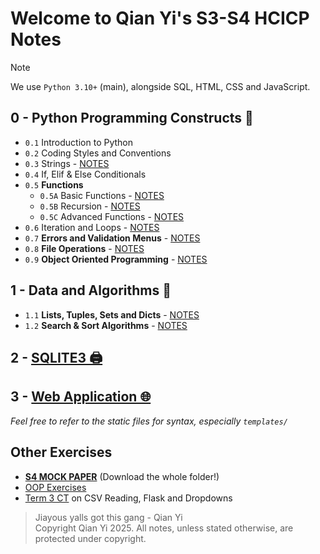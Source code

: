 # Welcome to Qian Yi's S3-S4 HCICP Notes
> [!NOTE]
> We use `Python 3.10+` (main), alongside SQL, HTML, CSS and JavaScript.

## 0 - Python Programming Constructs 🐍
- `0.1` Introduction to Python
- `0.2` Coding Styles and Conventions
- `0.3` Strings - [NOTES](0_python/03_str.ipynb)
- `0.4` If, Elif & Else Conditionals
- `0.5` **Functions**
    - `0.5A` Basic Functions - [NOTES](0_python/05A_functions_basic.ipynb)
    - `0.5B` Recursion - [NOTES](0_python/05B_functions_recursion.ipynb)
    - `0.5C` Advanced Functions - [NOTES](0_python/05C_functions_advanced.ipynb)
- `0.6` Iteration and Loops - [NOTES](0_python/06_loops.ipynb)
- `0.7` **Errors and Validation Menus** - [NOTES](0_python/07_error_menu_weighted.ipynb)
- `0.8` **File Operations** - [NOTES](0_python/08_files.ipynb)
- `0.9` **Object Oriented Programming** - [NOTES](0_python/09_OOP.ipynb)

## 1 - Data and Algorithms 📂
- `1.1` **Lists, Tuples, Sets and Dicts** - [NOTES](1_data_algorithm/11_iterables.ipynb)
- `1.2` **Search & Sort Algorithms** - [NOTES](1_data_algorithm/12_searches_sorts.ipynb)

## 2 - [SQLITE3 🖨️](2_sqlite/21_sqlite.md)

## 3 - [Web Application 🌐](3_app/31_readme.md)
_Feel free to refer to the static files for syntax, especially `templates/`_

## Other Exercises
- [**S4 MOCK PAPER**](exercises/qianyi_quiz/) (Download the whole folder!)
- [OOP Exercises](exercises/0_missions/)
- [Term 3 CT](exercises/T3CT_25S4/) on CSV Reading, Flask and Dropdowns

<blockquote>
  Jiayous yalls got this gang - Qian Yi<br>
  Copyright Qian Yi 2025. All notes, unless stated otherwise, are protected under copyright.
</blockquote>